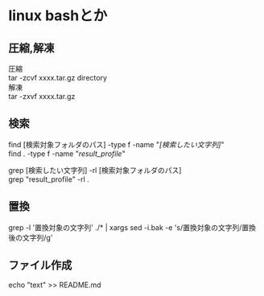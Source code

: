 # linux bashとか

## 圧縮,解凍

圧縮  
tar -zcvf xxxx.tar.gz directory  
解凍  
tar -zxvf xxxx.tar.gz  

## 検索

find [検索対象フォルダのパス] -type f -name "*[検索したい文字列]*"  
find . -type f -name "*result_profile*"  

grep [検索したい文字列] -rl [検索対象フォルダのパス]  
grep "result_profile" -rl .  

## 置換

grep -l '置換対象の文字列' ./* | xargs sed -i.bak -e 's/置換対象の文字列/置換後の文字列/g' 

## ファイル作成

echo "text" >> README.md